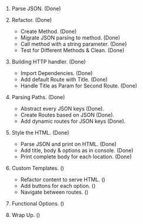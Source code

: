 1. Parse JSON. (Done)
2. Refactor. (Done)
	- Create Method. (Done)
	- Migrate JSON parsing to method. (Done)
	- Call method with a string parameter. (Done)
	- Test for Different Methods & Clean. (Done)

3. Building HTTP handler. (Done)
	- Import Dependencies. (Done)
	- Add default Route with Title. (Done)
	- Handle Title as Param for Second Route. (Done)

4. Parsing Paths. (Done)
	- Abstract every JSON keys (Done).
	- Create Routes based on JSON (Done).
	- Add dynamic routes for JSON keys (Done).

5. Style the HTML. (Done)
	- Parse JSON and print on HTML. (Done)
	- Add title, body & options as in console. (Done)
	- Print complete body for each location. (Done)

6. Custom Templates. ()
	- Refactor content to serve HTML. ()
	- Add buttons for each option. ()
	- Navigate between routes. ()

7. Functional Options. ()
8. Wrap Up. ()

